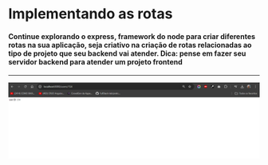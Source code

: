 # Implementando as rotas

#### Continue explorando o express, framework do node para criar diferentes rotas na sua aplicação, seja criativo na criação de rotas relacionadas ao tipo de projeto que seu backend vai atender. Dica: pense em fazer seu servidor backend para atender um projeto frontend
<hr>

<img src="./img/1.png">